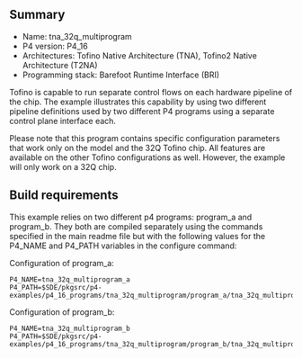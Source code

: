 ## Summary

* Name: tna_32q_multiprogram
* P4 version: P4_16
* Architectures: Tofino Native Architecture (TNA), Tofino2 Native Architecture (T2NA)
* Programming stack: Barefoot Runtime Interface (BRI)

Tofino is capable to run separate control flows on each hardware pipeline of
the chip. The example illustrates this capability by using two different 
pipeline definitions used by two different P4 programs using a separate control 
plane interface each.

Please note that this program contains specific configuration parameters that
work only on the model and the 32Q Tofino chip. All features are available on 
the other Tofino configurations as well. However, the example will only work on a
32Q chip.

## Build requirements
This example relies on two different p4 programs: program\_a and program\_b. 
They both are compiled separately using the commands specified in the main readme file but with the following
values for the P4\_NAME and P4\_PATH variables in the configure command:

Configuration of program\_a:
```
P4_NAME=tna_32q_multiprogram_a 
P4_PATH=$SDE/pkgsrc/p4-examples/p4_16_programs/tna_32q_multiprogram/program_a/tna_32q_multiprogram_a.p4
```

Configuration of program\_b:
```
P4_NAME=tna_32q_multiprogram_b 
P4_PATH=$SDE/pkgsrc/p4-examples/p4_16_programs/tna_32q_multiprogram/program_b/tna_32q_multiprogram_b.p4
``` 
